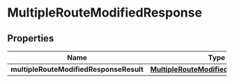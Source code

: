 # MultipleRouteModifiedResponse

## Properties
Name | Type | Description | Notes
------------ | ------------- | ------------- | -------------
**multipleRouteModifiedResponseResult** | [**MultipleRouteModifiedResponseResult**](MultipleRouteModifiedResponseResult.md) |  |  [optional]
